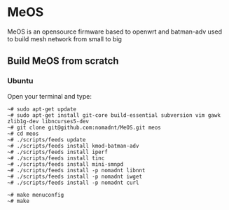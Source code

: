 MeOS
====

MeOS is an opensource firmware based to openwrt and batman-adv used to build mesh network from small to big

## Build MeOS from scratch

### Ubuntu

Open your terminal and type:

```
~# sudo apt-get update
~# sudo apt-get install git-core build-essential subversion vim gawk zlib1g-dev libncurses5-dev
~# git clone git@github.com:nomadnt/MeOS.git meos
~# cd meos
~# ./scripts/feeds update
~# ./scripts/feeds install kmod-batman-adv
~# ./scripts/feeds install iperf
~# ./scripts/feeds install tinc
~# ./scripts/feeds install mini-smnpd
~# ./scripts/feeds install -p nomadnt libnnt
~# ./scripts/feeds install -p nomadnt iwget
~# ./scripts/feeds install -p nomadnt curl
```

```
~# make menuconfig
~# make
```
